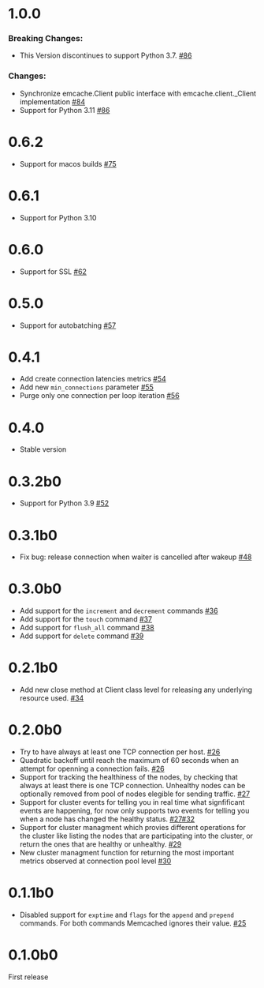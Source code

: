 1.0.0
================
### Breaking Changes:
- This Version discontinues to support Python 3.7. [#86](https://github.com/emcache/emcache/pull/86)

### Changes:
- Synchronize emcache.Client public interface with emcache.client._Client implementation [#84](https://github.com/emcache/emcache/pull/84)
- Support for Python 3.11 [#86](https://github.com/emcache/emcache/pull/86)

0.6.2
================
- Support for macos builds [#75](https://github.com/emcache/emcache/pull/75)

0.6.1
================
- Support for Python 3.10

0.6.0
================
- Support for SSL [#62](https://github.com/emcache/emcache/pull/62)

0.5.0
================
- Support for autobatching [#57](https://github.com/emcache/emcache/pull/57)

0.4.1
======
- Add create connection latencies metrics [#54](https://github.com/emcache/emcache/pull/54)
- Add new `min_connections` parameter [#55](https://github.com/emcache/emcache/pull/55)
- Purge only one connection per loop iteration [#56](https://github.com/emcache/emcache/pull/56)

0.4.0
==========
- Stable version

0.3.2b0
==========
- Support for Python 3.9 [#52](https://github.com/emcache/emcache/pull/52)

0.3.1b0
==========
- Fix bug: release connection when waiter is cancelled after wakeup [#48](https://github.com/emcache/emcache/issues/48)

0.3.0b0
=======
- Add support for the `increment` and `decrement` commands [#36](https://github.com/emcache/emcache/pull/36)
- Add support for the `touch` command [#37](https://github.com/emcache/emcache/pull/37)
- Add support for `flush_all` command [#38](https://github.com/emcache/emcache/pull/38)
- Add support for `delete` command [#39](https://github.com/emcache/emcache/pull/39)

0.2.1b0
=======
- Add new close method at Client class level for releasing any underlying resource used. [#34](https://github.com/emcache/emcache/pull/34)

0.2.0b0
=======
- Try to have always at least one TCP connection per host. [#26](https://github.com/emcache/emcache/pull/26)
- Quadratic backoff until reach the maximum of 60 seconds when an attempt for openning a connection
  fails. [#26](https://github.com/emcache/emcache/pull/26)
- Support for tracking the healthiness of the nodes, by checking that always at least there is
  one TCP connection. Unhealthy nodes can be optionally removed from pool of nodes elegible for sending
  traffic. [#27](https://github.com/emcache/emcache/pull/27)
- Support for cluster events for telling you in real time what signfificant events are happening,
  for now only supports two events for telling you when a node has changed the healthy status. [#27](https://github.com/emcache/emcache/pull/27)[#32](https://github.com/emcache/emcache/pull/32)
- Support for cluster managment which provies different operations for the cluster like listing the nodes
  that are participating into the cluster, or return the ones that are healthy or unhealthy. [#29](https://github.com/emcache/emcache/pull/29)
- New cluster managment function for returning the most important metrics observed at connection pool
  level [#30](https://github.com/emcache/emcache/pull/30)

0.1.1b0
=======
- Disabled support for `exptime` and `flags` for the `append` and `prepend` commands. For both commands
  Memcached ignores their value. [#25](https://github.com/emcache/emcache/pull/25)

0.1.0b0
=======
First release
